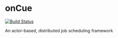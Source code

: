 onCue
=====

[![Build Status](https://travis-ci.org/[michaelmarconi]/[oncue].png)](https://travis-ci.org/[michaelmarconi]/[oncue])

An actor-based, distributed job scheduling framework
